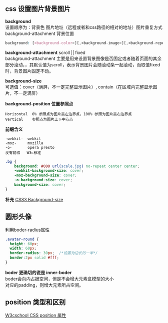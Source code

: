 ## css 设置图片背景图片
**background**  
设置顺序为：背景色 图片地址（远程或者和css路径的相对的地址）图片重复方式 background-attachment 背景位置
```css
background: [<background-color>][,<background-image>][,<background-repeat>][,<background-attachment>][,<background-position>] 
```

**background-attachment**  scroll || fixed  
background-attachment 主要是用来设置背景图像是否固定或者随着页面的其余部分滚动，，其默认值为scroll，表示背景图片会随滚动条一起滚动，而取值fixed时，背景图片固定不动。

**background-size**  
可选值：cover（满屏，不一定完整显示图片）, contain（在区域内完整显示图片，不一定满屏）

**background-position 位置参照点**
```
Horizontal  0% 参照点为图片最左边界点，100% 参照为图片最右边界点
Vertical    参照点为图片上下中心点
```

**前缀含义**
```
-webkit-  webkit  
-moz-     mozilla
-o-       opera presto
没有前缀   W3c标准
```

```css
.bg {
    background: #000 url(scale.jpg) no-repeat center center;
    -webkit-background-size: cover;
    -moz-background-size: cover;
    -o-background-size: cover;
    background-size: cover;
}
```

**补充**
[CSS3 Background-size](http://www.w3cplus.com/content/css3-background-size/)

## 圆形头像
利用boder-radius属性
```css
.avatar-round {
  height: 60px; 
  width: 60px;
  border-radius: 30px;  /*设置为边长的一半*/
  border:2px solid #fff;
}
```
**boder 更确切的说是 inner-boder**  
boder会向内占据空间，但是不会增大元素盒模型的大小  
对应的padding，则增大元素所占空间。


## position 类型和区别
[W3cschool CSS position 属性](http://www.w3school.com.cn/cssref/pr_class_position.asp)

